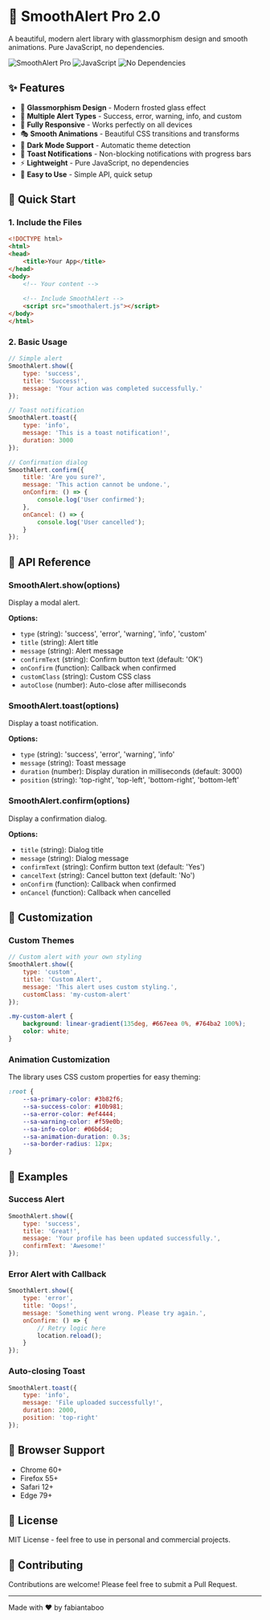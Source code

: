 # 🚀 SmoothAlert Pro 2.0

A beautiful, modern alert library with glassmorphism design and smooth animations. Pure JavaScript, no dependencies.

![SmoothAlert Pro](https://img.shields.io/badge/SmoothAlert-Pro%202.0-blue?style=for-the-badge)
![JavaScript](https://img.shields.io/badge/JavaScript-ES6+-yellow?style=for-the-badge)
![No Dependencies](https://img.shields.io/badge/Dependencies-None-green?style=for-the-badge)

## ✨ Features

- 🎨 **Glassmorphism Design** - Modern frosted glass effect
- 🌈 **Multiple Alert Types** - Success, error, warning, info, and custom
- 📱 **Fully Responsive** - Works perfectly on all devices
- 🎭 **Smooth Animations** - Beautiful CSS transitions and transforms
- 🌙 **Dark Mode Support** - Automatic theme detection
- 🍞 **Toast Notifications** - Non-blocking notifications with progress bars
- ⚡ **Lightweight** - Pure JavaScript, no dependencies
- 🎯 **Easy to Use** - Simple API, quick setup

## 🚀 Quick Start

### 1. Include the Files

```html
<!DOCTYPE html>
<html>
<head>
    <title>Your App</title>
</head>
<body>
    <!-- Your content -->
    
    <!-- Include SmoothAlert -->
    <script src="smoothalert.js"></script>
</body>
</html>
```

### 2. Basic Usage

```javascript
// Simple alert
SmoothAlert.show({
    type: 'success',
    title: 'Success!',
    message: 'Your action was completed successfully.'
});

// Toast notification
SmoothAlert.toast({
    type: 'info',
    message: 'This is a toast notification!',
    duration: 3000
});

// Confirmation dialog
SmoothAlert.confirm({
    title: 'Are you sure?',
    message: 'This action cannot be undone.',
    onConfirm: () => {
        console.log('User confirmed');
    },
    onCancel: () => {
        console.log('User cancelled');
    }
});
```

## 📖 API Reference

### SmoothAlert.show(options)

Display a modal alert.

**Options:**
- `type` (string): 'success', 'error', 'warning', 'info', 'custom'
- `title` (string): Alert title
- `message` (string): Alert message
- `confirmText` (string): Confirm button text (default: 'OK')
- `onConfirm` (function): Callback when confirmed
- `customClass` (string): Custom CSS class
- `autoClose` (number): Auto-close after milliseconds

### SmoothAlert.toast(options)

Display a toast notification.

**Options:**
- `type` (string): 'success', 'error', 'warning', 'info'
- `message` (string): Toast message
- `duration` (number): Display duration in milliseconds (default: 3000)
- `position` (string): 'top-right', 'top-left', 'bottom-right', 'bottom-left'

### SmoothAlert.confirm(options)

Display a confirmation dialog.

**Options:**
- `title` (string): Dialog title
- `message` (string): Dialog message
- `confirmText` (string): Confirm button text (default: 'Yes')
- `cancelText` (string): Cancel button text (default: 'No')
- `onConfirm` (function): Callback when confirmed
- `onCancel` (function): Callback when cancelled

## 🎨 Customization

### Custom Themes

```javascript
// Custom alert with your own styling
SmoothAlert.show({
    type: 'custom',
    title: 'Custom Alert',
    message: 'This alert uses custom styling.',
    customClass: 'my-custom-alert'
});
```

```css
.my-custom-alert {
    background: linear-gradient(135deg, #667eea 0%, #764ba2 100%);
    color: white;
}
```

### Animation Customization

The library uses CSS custom properties for easy theming:

```css
:root {
    --sa-primary-color: #3b82f6;
    --sa-success-color: #10b981;
    --sa-error-color: #ef4444;
    --sa-warning-color: #f59e0b;
    --sa-info-color: #06b6d4;
    --sa-animation-duration: 0.3s;
    --sa-border-radius: 12px;
}
```

## 🌟 Examples

### Success Alert
```javascript
SmoothAlert.show({
    type: 'success',
    title: 'Great!',
    message: 'Your profile has been updated successfully.',
    confirmText: 'Awesome!'
});
```

### Error Alert with Callback
```javascript
SmoothAlert.show({
    type: 'error',
    title: 'Oops!',
    message: 'Something went wrong. Please try again.',
    onConfirm: () => {
        // Retry logic here
        location.reload();
    }
});
```

### Auto-closing Toast
```javascript
SmoothAlert.toast({
    type: 'info',
    message: 'File uploaded successfully!',
    duration: 2000,
    position: 'top-right'
});
```

## 🔧 Browser Support

- Chrome 60+
- Firefox 55+
- Safari 12+
- Edge 79+

## 📄 License

MIT License - feel free to use in personal and commercial projects.

## 🤝 Contributing

Contributions are welcome! Please feel free to submit a Pull Request.

---

Made with ❤️ by fabiantaboo 